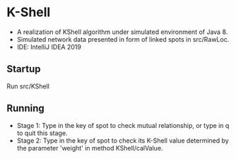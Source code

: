 # K-Shell
+ A realization of KShell algorithm under simulated environment of Java 8.
+ Simulated network data presented in form of linked spots in src/RawLoc.
+ IDE: IntelliJ IDEA 2019
## Startup
Run src/KShell
## Running
+ Stage 1: Type in the key of spot to check mutual relationship, or type in q to quit this stage.
+ Stage 2: Type in the key of spot to check its K-Shell value determined by the parameter 'weight' in method KShell/calValue.
